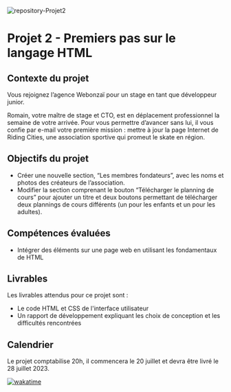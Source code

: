 ![repository-Projet2](https://github.com/aurelienLRY/OCC-P2-Riding-Cities/assets/83220559/a8a41ae4-6b04-4ec7-8e49-21f83dad2d66)
# Projet 2 - Premiers pas sur le langage HTML
## Contexte du projet
Vous rejoignez l’agence Webonzaï pour un stage en tant que développeur junior.

Romain, votre maître de stage et CTO, est en déplacement professionnel la semaine de votre arrivée. Pour vous permettre d’avancer sans lui, il vous confie par e-mail votre première mission : mettre à jour la page Internet de Riding Cities, une association sportive qui promeut le skate en région.

## Objectifs du projet

- Créer une nouvelle section, “Les membres fondateurs”, avec les noms et photos des créateurs de l’association.
- Modifier la section comprenant le bouton “Télécharger le planning de cours” pour ajouter un titre et deux boutons permettant de télécharger deux plannings de cours différents (un pour les enfants et un pour les adultes).

## Compétences évaluées
- Intégrer des éléments sur une page web en utilisant les fondamentaux de HTML

## Livrables
Les livrables attendus pour ce projet sont :

- Le code HTML et CSS de l'interface utilisateur
- Un rapport de développement expliquant les choix de conception et les difficultés rencontrées


## Calendrier
Le projet comptabilise 20h, il commencera le 20 juillet et devra être livré le 28 juillet 2023.


[![wakatime](https://wakatime.com/badge/user/dfdaf0d3-5ae8-4997-92c1-563d24f5d7d4/project/e3bf36b0-82e4-466b-a1a7-fe48e36e12aa.svg)](https://wakatime.com/badge/user/dfdaf0d3-5ae8-4997-92c1-563d24f5d7d4/project/e3bf36b0-82e4-466b-a1a7-fe48e36e12aa)
